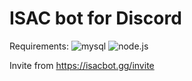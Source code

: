 # ISAC bot for Discord

Requirements: ![mysql](https://img.shields.io/badge/mysql-v%3E8-green) ![node.js](https://img.shields.io/badge/node.js-v%3E15-green)

Invite from 
https://isacbot.gg/invite
